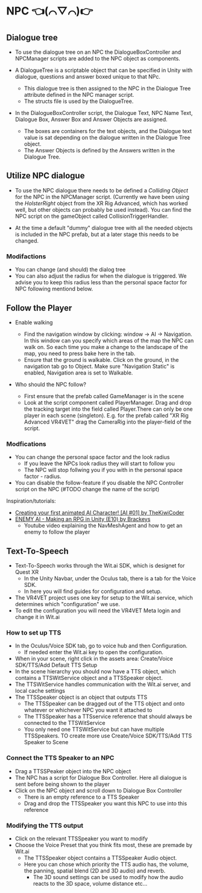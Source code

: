 # NPC 👈(⌒▽⌒)👉

## Dialogue tree

- To use the dialogue tree on an NPC the DialogueBoxController and NPCManager scripts are added to the NPC object as components.

- A DialogueTree is a scriptable object that can be specified in Unity with dialogue, questions and answer boxed unique to that NPc.
  - This dialogue tree is then assigned to the NPC in the Dialogue Tree attribute defined in the NPC manager script.
  - The structs file is used by the DialogueTree.

- In the DialogueBoxController script, the Dialogue Text, NPC Name Text, Dialogue Box, Answer Box and Answer Objects are assigned.
  - The boxes are containers for the text objects, and the Dialogue text value is sat depending on the dialogue written in the Dialogue Tree object.
  - The Answer Objects is defined by the Answers written in the Dialogue Tree.
 
## Utilize NPC dialogue

- To use the NPC dialogue there needs to be defined a *Colliding Object* for the NPC in the NPCManager script. (Currently we have been using the *HolsterRight* object from the XR Rig Advanced, which has worked well, but other objects can probably be used instead). You can find the NPC script on the gameObject called CollisionTriggerHandler. 
  
- At the time a default "dummy" dialogue tree with all the needed objects is included in the NPC prefab, but at a later stage this needs to be changed.

### Modifactions

- You can change (and should) the dialog tree
- You can also adjust the radius for when the dialogue is triggered. We advise you to keep this radius less than the personal space factor for NPC following mentiond below.

## Follow the Player

- Enable walking
  - Find the navigation window by clicking: window -> AI -> Navigation. In this window can you specify which areas of the map the NPC can walk on. So each time you make a change to the landscape of the map, you need to press bake here in the tab.
  - Ensure that the ground is walkable. Click on the ground, in the navigation tab go to Object. Make sure "Navigation Static" is enabled, Navigation area is set to Walkable.

- Who should the NPC follow?
  - First ensure that the prefab called GameManager is in the scene
  - Look at the script component called PlayerManager. Drag and drop the tracking target into the field called Player.There can only be one player in each scene (singleton). E.g. for the prefab called "XR Rig Advanced VR4VET" drag the CameraRig into the player-field of the script.

### Modfications

- You can change the personal space factor and the look radius
  - If you leave the NPCs look radius they will start to follow you
  - The NPC will stop follwing you if you with in the personal space factor - radius.
- You can disable the follow-feature if you disable the NPC Controller script on the NPC (#TODO change the name of the script)

Inspiration/tutorials:

- [Creating your first animated AI Character! [AI #01] by TheKiwiCoder](https://www.youtube.com/watch?v=TpQbqRNCgM0)
- [ENEMY AI - Making an RPG in Unity (E10) by Brackeys](https://www.youtube.com/watch?v=xppompv1DBg&list=PLPV2KyIb3jR4KLGCCAciWQ5qHudKtYeP7&index=11)
  - Youtube video explaining the NavMeshAgent and how to get an enemy to follow the player
 
## Text-To-Speech

- Text-To-Speech works through the Wit.ai SDK, which is designet for Quest XR
  - In the Unity Navbar, under the Oculus tab, there is a tab for the Voice SDK.
  - In here you will find guides for configuration and setup.
- The VR4VET project uses one key for setup to the Wit.ai service, which determines which "configuration" we use.
- To edit the configuration you will need the VR4VET Meta login and change it in Wit.ai

### How to set up TTS

- In the Oculus/Voice SDK tab, go to voice hub and then Configuration. 
  - If needed enter the Wit.ai key to open the configuration.
- When in your scene, right click in the assets area: Create/Voice SDK/TTS/Add Default TTS Setup
- In the scene hierarchy you should now have a TTS object, which contains a TTSWitService object and a TTSSpeaker object.
- The TTSWitService handles communication with the Wit.ai server, and local cache settings
- The TTSSpeaker object is an object that outputs TTS
  - The TTSSpeaker can be dragged out of the TTS object and onto whatever or whichever NPC you want it attached to
  - The TTSSpeaker has a TTSservice reference that should always be connected to the TTSWitService
  - You only need one TTSWitService but can have multiple TTSSpeakers. TO create more use Create/Voice SDK/TTS/Add TTS Speaker to Scene

### Connect the TTS Speaker to an NPC

- Drag a TTSSPeaker object into the NPC object
- The NPC has a script for Dialogue Box Controller. Here all dialogue is sent before being shown to the player
- Click on the NPC object and scroll down to Dialogue Box Controller
  - There is an empty reference to a TTS Speaker
  - Drag and drop the TTSSpeaker you want this NPC to use into this reference

### Modifying the TTS output

- Click on the relevant TTSSpeaker you want to modify
- Choose the Voice Preset that you think fits most, these are premade by Wit.ai
  - The TTSSpeaker object contains a TTSSpeaker Audio object.
  - Here you can chose which priority the TTS audio has, the volume, the panning, spatial blend (2D and 3D audio) and reverb.
    - The 3D sound settings can be used to modify how the audio reacts to the 3D space, volume distance etc...
